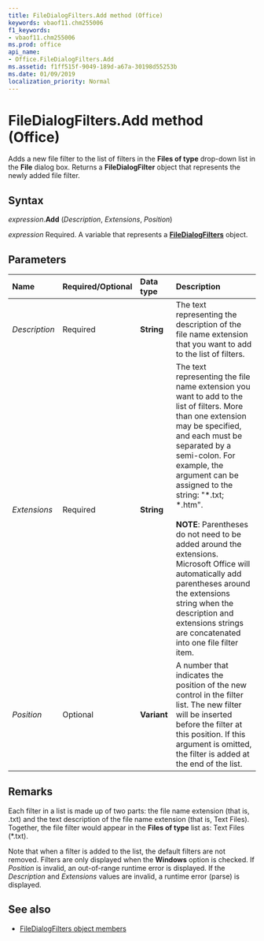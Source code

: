 ```yaml
---
title: FileDialogFilters.Add method (Office)
keywords: vbaof11.chm255006
f1_keywords:
- vbaof11.chm255006
ms.prod: office
api_name:
- Office.FileDialogFilters.Add
ms.assetid: f1ff515f-9049-189d-a67a-30198d55253b
ms.date: 01/09/2019
localization_priority: Normal
---
```



# FileDialogFilters.Add method (Office)

Adds a new file filter to the list of filters in the **Files of type** drop-down list in the **File** dialog box. Returns a **FileDialogFilter** object that represents the newly added file filter.


## Syntax

_expression_.**Add** (_Description_, _Extensions_, _Position_)

_expression_ Required. A variable that represents a **[FileDialogFilters](Office.FileDialogFilters.md)** object.


## Parameters

|Name|Required/Optional|Data type|Description|
|:-----|:-----|:-----|:-----|
| _Description_|Required|**String**|The text representing the description of the file name extension that you want to add to the list of filters.|
| _Extensions_|Required|**String**|The text representing the file name extension you want to add to the list of filters. More than one extension may be specified, and each must be separated by a semi-colon. For example, the argument can be assigned to the string: "*.txt; *.htm".<br/><br/> **NOTE**: Parentheses do not need to be added around the extensions. Microsoft Office will automatically add parentheses around the extensions string when the description and extensions strings are concatenated into one file filter item.|
| _Position_|Optional|**Variant**|A number that indicates the position of the new control in the filter list. The new filter will be inserted before the filter at this position. If this argument is omitted, the filter is added at the end of the list.|

## Remarks

Each filter in a list is made up of two parts: the file name extension (that is, .txt) and the text description of the file name extension (that is, Text Files). Together, the file filter would appear in the **Files of type** list as: Text Files (*.txt). 

Note that when a filter is added to the list, the default filters are not removed. Filters are only displayed when the **Windows** option is checked. If _Position_ is invalid, an out-of-range runtime error is displayed. If the _Description_ and _Extensions_ values are invalid, a runtime error (parse) is displayed.


## See also

- [FileDialogFilters object members](overview/library-reference/filedialogfilters-members-office.md)


